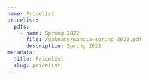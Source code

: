 ```yaml
---
name: Pricelist
pricelist:
  pdfs:
    - name: Spring 2022
      file: /uploads/sandia-spring-2022.pdf
      description: Spring 2022
metadata:
  title: Pricelist
  slug: pricelist
---
```

